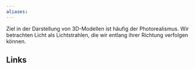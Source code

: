 ```yaml
---
aliases: 
---
```

Ziel in der Darstellung von 3D-Modellen ist häufig der Photorealismus.
Wir betrachten Licht als Lichtstrahlen, die wir entlang ihrer Richtung verfolgen können.
## Links
